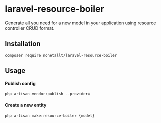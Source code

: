 # laravel-resource-boiler

Generate all you need for a new model in your application using resource controller CRUD format.

## Installation

`composer require nonetallt/laravel-resource-boiler`

## Usage

#### Publish config

`php artisan vendor:publish --provider=`

#### Create a new entity

`php artisan make:resource-boiler {model}`
